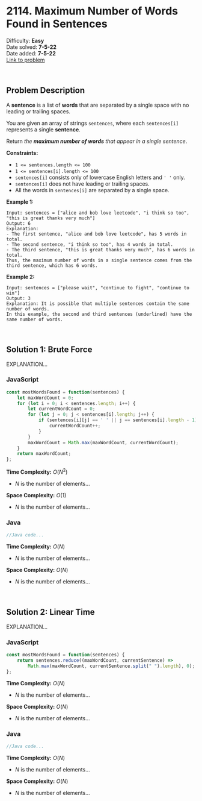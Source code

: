 # 2114. Maximum Number of Words Found in Sentences

Difficulty: **Easy**  
Date solved: **7-5-22**  
Date added: **7-5-22**  
[Link to problem](https://leetcode.com/problems/maximum-number-of-words-found-in-sentences/)

<br>

## Problem Description

A **sentence** is a list of **words** that are separated by a single space with no leading or trailing spaces.

You are given an array of strings `sentences`, where each `sentences[i]` represents a single **sentence**.

Return *the **maximum number of words** that appear in a single sentence*.

**Constraints:**

- `1 <= sentences.length <= 100`
- `1 <= sentences[i].length <= 100`
- `sentences[i]` consists only of lowercase English letters and `' '` only.
- `sentences[i]` does not have leading or trailing spaces.
- All the words in `sentences[i]` are separated by a single space.

**Example 1:**

```
Input: sentences = ["alice and bob love leetcode", "i think so too", "this is great thanks very much"]
Output: 6
Explanation: 
- The first sentence, "alice and bob love leetcode", has 5 words in total.
- The second sentence, "i think so too", has 4 words in total.
- The third sentence, "this is great thanks very much", has 6 words in total.
Thus, the maximum number of words in a single sentence comes from the third sentence, which has 6 words.
```

**Example 2:**

```
Input: sentences = ["please wait", "continue to fight", "continue to win"]
Output: 3
Explanation: It is possible that multiple sentences contain the same number of words. 
In this example, the second and third sentences (underlined) have the same number of words.
```

<br>

## Solution 1: Brute Force

EXPLANATION...

### **JavaScript**

```js
const mostWordsFound = function(sentences) {
    let maxWordCount = 0;
    for (let i = 0; i < sentences.length; i++) {
        let currentWordCount = 0;
        for (let j = 0; j < sentences[i].length; j++) {
            if (sentences[i][j] == ' ' || j == sentences[i].length - 1) {
                currentWordCount++;
            }
        }
        maxWordCount = Math.max(maxWordCount, currentWordCount);
    }
    return maxWordCount;    
};
```

**Time Complexity:** $O(N^2)$
- $N$ is the number of elements...

**Space Complexity:** $O(1)$
- $N$ is the number of elements...

### **Java**

```java
//Java code...
```

**Time Complexity:** $O(N)$
- $N$ is the number of elements...

**Space Complexity:** $O(N)$
- $N$ is the number of elements...

<br>

## Solution 2: Linear Time

EXPLANATION...

### **JavaScript**

```js
const mostWordsFound = function(sentences) {
    return sentences.reduce((maxWordCount, currentSentence) => 
        Math.max(maxWordCount, currentSentence.split(" ").length), 0);
};
```

**Time Complexity:** $O(N)$
- $N$ is the number of elements...

**Space Complexity:** $O(N)$
- $N$ is the number of elements...

### **Java**

```java
//Java code...
```

**Time Complexity:** $O(N)$
- $N$ is the number of elements...

**Space Complexity:** $O(N)$
- $N$ is the number of elements...